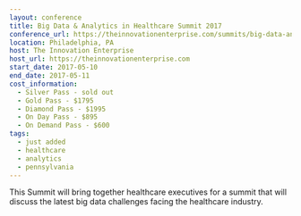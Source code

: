 ```yaml
---
layout: conference
title: Big Data & Analytics in Healthcare Summit 2017
conference_url: https://theinnovationenterprise.com/summits/big-data-analytics-in-healthcare-summit-philadelphia
location: Philadelphia, PA
host: The Innovation Enterprise
host_url: https://theinnovationenterprise.com
start_date: 2017-05-10
end_date: 2017-05-11
cost_information:
  - Silver Pass - sold out
  - Gold Pass - $1795
  - Diamond Pass - $1995
  - On Day Pass - $895
  - On Demand Pass - $600
tags:
  - just added
  - healthcare
  - analytics
  - pennsylvania
---
```


This Summit will bring together healthcare executives for a summit that will discuss the latest big data challenges facing the healthcare industry.
